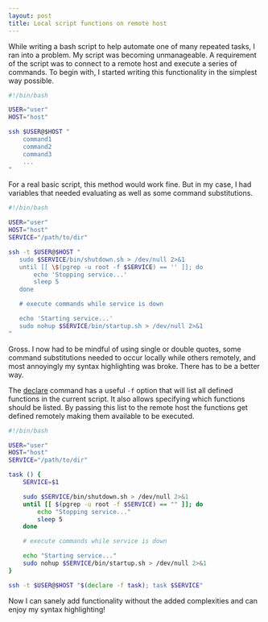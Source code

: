 ```yaml
---
layout: post
title: Local script functions on remote host
---
```


While writing a bash script to help automate one of many repeated tasks, I ran into a problem. My script was becoming unmanageable. A requirement of the script was to connect to a remote host and execute a series of commands. To begin with, I started writing this functionality in the simplest way possible.

```bash
#!/bin/bash

USER="user"
HOST="host"

ssh $USER@$HOST "
    command1
    command2
    command3
    ...
"
```
 For a real basic script, this method would work fine. But in my case, I had variables that needed evaluating as well as some command substitutions.

 ```bash
#!/bin/bash

USER="user"
HOST="host"
SERVICE="/path/to/dir"

ssh -t $USER@$HOST "
    sudo $SERVICE/bin/shutdown.sh > /dev/null 2>&1
    until [[ \$(pgrep -u root -f $SERVICE) == '' ]]; do
        echo 'Stopping service...'
        sleep 5
    done

    # execute commands while service is down

    echo 'Starting service...'
    sudo nohup $SERVICE/bin/startup.sh > /dev/null 2>&1
"
 ```

Gross. I now had to be mindful of using single or double quotes, some command substitutions needed to occur locally while others remotely, and most annoyingly my syntax highlighting was broke. There has to be a better way.

The [declare](http://www.tldp.org/LDP/abs/html/declareref.html) command has a useful `-f` option that will list all defined functions in the current script. It also allows specifying which functions should be listed. By passing this list to the remote host the functions get defined remotely making them available to be executed.

```bash
#!/bin/bash

USER="user"
HOST="host"
SERVICE="/path/to/dir"

task () {
    SERVICE=$1

    sudo $SERVICE/bin/shutdown.sh > /dev/null 2>&1
    until [[ $(pgrep -u root -f $SERVICE) == "" ]]; do
        echo "Stopping service..."
        sleep 5
    done

    # execute commands while service is down

    echo "Starting service..."
    sudo nohup $SERVICE/bin/startup.sh > /dev/null 2>&1
}

ssh -t $USER@$HOST "$(declare -f task); task $SERVICE"
```

Now I can sanely add functionality without the added complexities and can enjoy my syntax highlighting!

